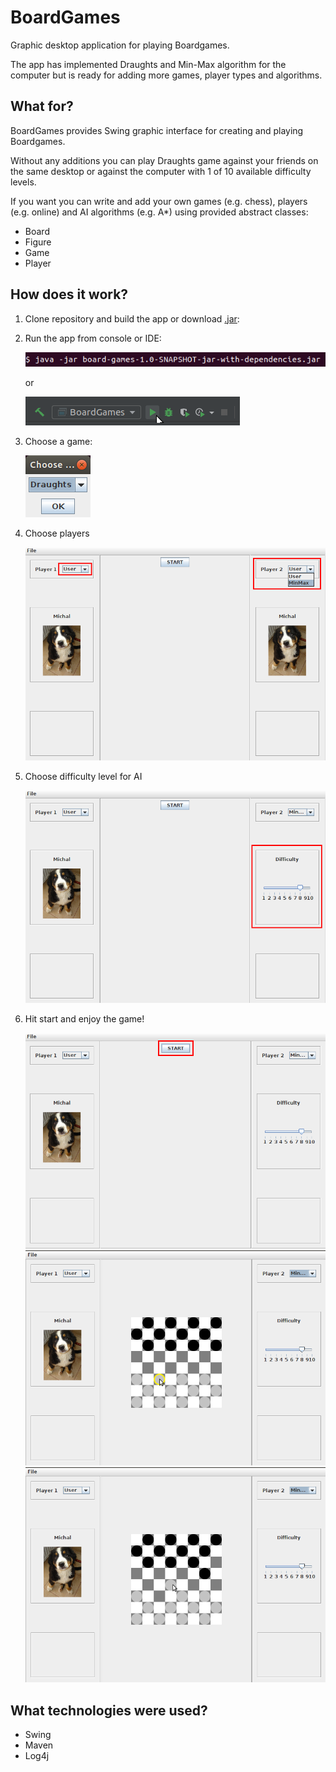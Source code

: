 # BoardGames

Graphic desktop application for playing Boardgames.

The app has implemented Draughts and Min-Max algorithm for the computer 
but is ready for adding more games, player types and algorithms.

## What for?
BoardGames provides Swing graphic interface for creating and playing 
Boardgames.

Without any additions you can play Draughts game against your friends on the same 
desktop or against the computer with 1 of 10 available difficulty levels.

If you want you can write and add your own games (e.g. chess), players (e.g. online) and 
AI algorithms (e.g. A*) using provided abstract classes:
* Board
* Figure
* Game
* Player

## How does it work?
1. Clone repository and build the app or download 
   [.jar](https://github.com/MichalKamfonik/BoardGames/raw/master/board-games-1.0-SNAPSHOT-jar-with-dependencies.jar):
   
1. Run the app from console or IDE:

   ![run_console][run_console]

   or   

   ![run_ide][run_ide]
1. Choose a game:

   ![choose_game][choose_game]
1. Choose players

   ![choose_players][choose_players]

1. Choose difficulty level for AI

   ![choose_difficulty][choose_difficulty]

1. Hit start and enjoy the game!

   ![start][start]
   ![enjoy1][enjoy1]
   ![enjoy2][enjoy2]


[run_console]: images/run_console.png "Start app fomr console"
[run_ide]: images/run_ide.png "Start app from IntelliJ"
[choose_game]: images/choose_game.png "Choose game"
[choose_players]: images/choose_players.png "Choose player"
[choose_difficulty]: images/choose_difficulty.png "Choose difficulty"
[start]: images/start.png "Hit start"
[enjoy1]: images/enjoy1.png "Enjoy!"
[enjoy2]: images/enjoy2.png "Enjoy!"

## What technologies were used?
* Swing
* Maven
* Log4j